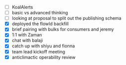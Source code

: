 * [ ] KoalAlerts
* [ ] basic vs advanced thinking
* [ ] looking at proposal to split out the publishing schema
* [x] deployed the flowId backfill
* [x] brief pairing with bulks for consumers and jeremy
* [x] 1:1 with Zaman
* [x] chat with balaji
* [x] catch up with shiyu and fionna
* [x] team lead kickoff meeting
* [x] anticlimactic operability review
